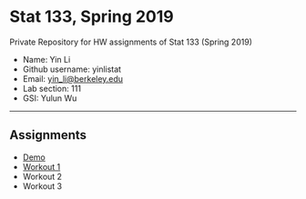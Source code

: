 # Stat 133, Spring 2019

Private Repository for HW assignments of Stat 133 (Spring 2019)

- Name: Yin Li
- Github username: yinlistat
- Email: yin_li@berkeley.edu
- Lab section: 111
- GSI: Yulun Wu

-----

## Assignments

- [Demo](demo)
- [Workout 1](workout01)
- Workout 2
- Workout 3


